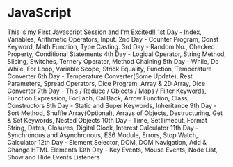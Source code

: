 # JavaScript
This is my First Javascript Session and I'm Excited!!
1st Day - Index, Variables, Arithmetic Operators, Input.
2nd Day - Counter Program, Const Keyword, Math Function, Type Casting.
3rd Day - Random No., Checked Property, Conditional Statements
4th Day - Logical Operator, String Method, Slicing, Switches, Ternery Operator, Method Chaining
5th Day - While, Do While, For Loop, Variable Scope, Strick Equality, Function, Temperature Converter
6th Day - Temperature Converter(Some Update), Rest Parameters, Spread Operators, Dice Program, Array & 2D       Array, Dice Converter 
7th Day - This / Reduce / Objects / Maps / Filter Keywords, Function Expression, ForEach, CallBack, Arrow Function, Class, Constructors 
8th Day - Static and Super Keywords, Inheritance
9th Day - Sort Method, Shuffle Array(Optional), Arrays of Objects, Destructuring, Get & Set Keywords, Nested Objects
10th Day - Time, SetTimeout, Format String, Dates, Closures, Digital Clock, Interest Calculator
11th Day - Synchronous and Asynchronous, ES6 Module, Errors, Stop Watch, Calculator
12th Day - Element Selector, DOM, DOM Navigation, Add & Change HTML Elements
13th Day - Key Events, Mouse Events, Node List, Show and Hide Events Listeners
